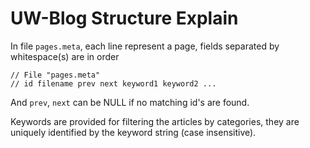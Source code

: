 # UW-Blog Structure Explain

In file `pages.meta`, each line represent a page, fields separated by whitespace(s) are in order 

```
// File "pages.meta"
// id filename prev next keyword1 keyword2 ...
```

And `prev`, `next` can be NULL if no matching id's are found. 

Keywords are provided for filtering the articles by categories, they are uniquely identified by the keyword string (case insensitive). 

